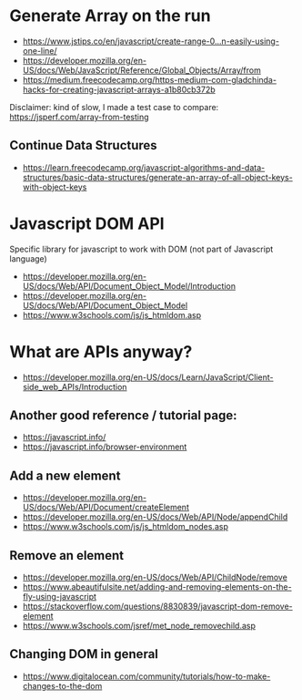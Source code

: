 
# Generate Array on the run
* https://www.jstips.co/en/javascript/create-range-0...n-easily-using-one-line/
* https://developer.mozilla.org/en-US/docs/Web/JavaScript/Reference/Global_Objects/Array/from
* https://medium.freecodecamp.org/https-medium-com-gladchinda-hacks-for-creating-javascript-arrays-a1b80cb372b

Disclaimer: kind of slow, I made a test case to compare: https://jsperf.com/array-from-testing

## Continue Data Structures
* https://learn.freecodecamp.org/javascript-algorithms-and-data-structures/basic-data-structures/generate-an-array-of-all-object-keys-with-object-keys

# Javascript DOM API
Specific library for javascript to work with DOM (not part of Javascript language)

* https://developer.mozilla.org/en-US/docs/Web/API/Document_Object_Model/Introduction
* https://developer.mozilla.org/en-US/docs/Web/API/Document_Object_Model
* https://www.w3schools.com/js/js_htmldom.asp

# What are APIs anyway?
* https://developer.mozilla.org/en-US/docs/Learn/JavaScript/Client-side_web_APIs/Introduction

## Another good reference / tutorial page:
* https://javascript.info/
* https://javascript.info/browser-environment


## Add a new element
* https://developer.mozilla.org/en-US/docs/Web/API/Document/createElement
* https://developer.mozilla.org/en-US/docs/Web/API/Node/appendChild
* https://www.w3schools.com/js/js_htmldom_nodes.asp

## Remove an element
* https://developer.mozilla.org/en-US/docs/Web/API/ChildNode/remove
* https://www.abeautifulsite.net/adding-and-removing-elements-on-the-fly-using-javascript
* https://stackoverflow.com/questions/8830839/javascript-dom-remove-element
* https://www.w3schools.com/jsref/met_node_removechild.asp

## Changing DOM in general
* https://www.digitalocean.com/community/tutorials/how-to-make-changes-to-the-dom
